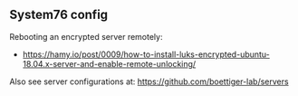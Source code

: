 ## System76 config

Rebooting an encrypted server remotely: 
- https://hamy.io/post/0009/how-to-install-luks-encrypted-ubuntu-18.04.x-server-and-enable-remote-unlocking/

Also see server configurations at: https://github.com/boettiger-lab/servers

